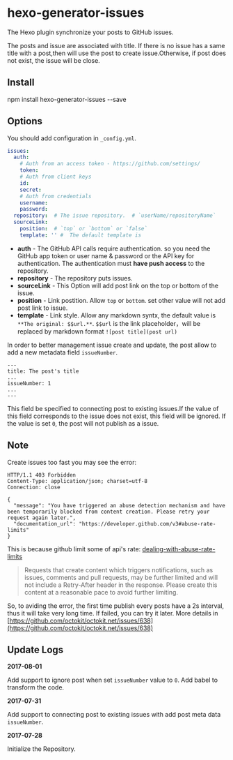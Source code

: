 # hexo-generator-issues

The Hexo plugin synchronize your posts to GitHub issues.

The posts and issue are associated with title. If there is no issue has a same title with a post,then will use the post to create issue.Otherwise, if post does not exist, the issue will be close.

## Install
npm install hexo-generator-issues --save

## Options
You should add configuration in `_config.yml`.

```yml
issues:
  auth:
    # Auth from an access token - https://github.com/settings/
    token: 
    # Auth from client keys
    id:
    secret: 
    # Auth from credentials
    username:
    password:
  repository:  # The issue repository.  # `userName/repositoryName`
  sourceLink: 
    position:  # `top` or `bottom` or `false` 
    template: '' #  The default template is 
```

- **auth** - The GitHub API calls require authentication. so you need the GitHub app token or user name & password or the API key for authentication. The authentication must **have push access** to the repository. 
- **repository** - The repository puts issues.
- **sourceLink** - This Option will add post link on the top or bottom of the issue. 
-   **position** - Link postition. Allow `top` or `bottom`. set other value will not add post link to issue.
-   **template** - Link style. Allow any markdown syntx, the default value is `**The original: $$url.**`. `$$url` is the link placeholder，will be replaced by markdown format `![post title](post url)`

In order to better management issue create and update, the post allow to add a new metadata field `issueNumber`.

```
---
title: The post's title
...
issueNumber: 1
...
---
```

This field be specified to connecting post to existing issues.If the value of this field corresponds to the issue does not exist, this field will be ignored. If the value is set `0`, the post will not publish as a issue.

## Note

Create issues too fast you may see the error:

```
HTTP/1.1 403 Forbidden
Content-Type: application/json; charset=utf-8
Connection: close

{
  "message": "You have triggered an abuse detection mechanism and have been temporarily blocked from content creation. Please retry your request again later.",
  "documentation_url": "https://developer.github.com/v3#abuse-rate-limits"
}
```

This is because github limit some of api's rate: [dealing-with-abuse-rate-limits](https://developer.github.com/v3/guides/best-practices-for-integrators/#dealing-with-abuse-rate-limits)

> Requests that create content which triggers notifications, such as issues, comments and pull requests, may be further limited and will not include a Retry-After header in the response. Please create this content at a reasonable pace to avoid further limiting.

So, to aviding the error, the first time publish every posts have a 2s interval, thus it will take very long time. If failed, you can try it later. More details in [https://github.com/octokit/octokit.net/issues/638](https://github.com/octokit/octokit.net/issues/638)

## Update Logs
**2017-08-01**

Add support to ignore post when set `issueNumber` value to `0`.
Add babel to transform the code.

**2017-07-31**

Add support to connecting post to existing issues with add post meta data `issueNumber`.

**2017-07-28**

Initialize the Repository.